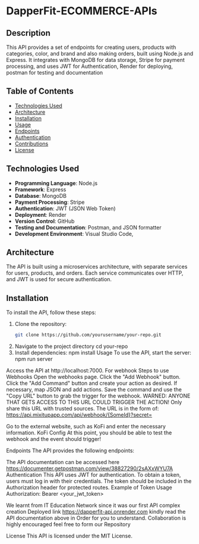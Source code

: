 # DapperFit-ECOMMERCE-APIs

## Description
This API provides a set of endpoints for creating users, products with categories, color, and brand and  also making orders, built using Node.js and Express. It integrates with MongoDB for data storage, Stripe for payment processing, and uses JWT for Authentication, Render for deploying, postman for testing and documentation

## Table of Contents
- [Technologies Used](#technologies-used)
- [Architecture](#architecture)
- [Installation](#installation)
- [Usage](#usage)
- [Endpoints](#endpoints)
- [Authentication](#authentication)
- [Contributions](#contributions)
- [License](#license)

## Technologies Used
- **Programming Language**: Node.js
- **Framework**: Express
- **Database**: MongoDB
- **Payment Processing**: Stripe
- **Authentication**: JWT (JSON Web Token)
- **Deployment**: Render
- **Version Control**: GitHub
- **Testing and Documentation**: Postman, and JSON formatter
- **Development Environment**: Visual Studio Code,

## Architecture
The API is built using a microservices architecture, with separate services for users, products, and orders. Each service communicates over HTTP, and JWT is used for secure authentication.

## Installation
To install the API, follow these steps:

1. Clone the repository:
   ```bash
   git clone https://github.com/yourusername/your-repo.git
2. Navigate to the project directory
   cd your-repo
3. Install dependencies:
   npm install
    Usage
 To use the API, start the server:
 npm run server

 Access the API at http://localhost:7000.
 For webhook 
 Steps to use Webhooks
Open the webhooks page.
Click the "Add Webhook" button.
Click the "Add Command" button and create your action as desired.
If necessary, map JSON and add actions.
Save the command and use the "Copy URL" button to grab the trigger for the webhook.
WARNED: ANYONE THAT GETS ACCESS TO THIS URL COULD TRIGGER THE ACTION! Only share this URL with trusted sources. The URL is in the form of: https://api.mixitupapp.com/api/webhook/{SomeId}?secret=

Go to the external website, such as KoFi and enter the necessary information. KoFi Config
At this point, you should be able to test the webhook and the event should trigger!


Endpoints
The API provides the following endpoints:

The API documentation can be accessed here https://documenter.getpostman.com/view/38827290/2sAXxWYU7A
Authentication
This API uses JWT for authentication. To obtain a token, users must log in with their credentials. The token should be included in the Authorization header for protected routes.
Example of Token Usage
Authorization: Bearer <your_jwt_token>

We learnt  from IT Education Network since it was our first API complex creation
Deployed link https://dapperfit-api.onrender.com kindly read the API documentation above in Order for you to understand.
Collaboration is  highly encouraged feel free to form our Repository


License
This API is licensed under the MIT License.
